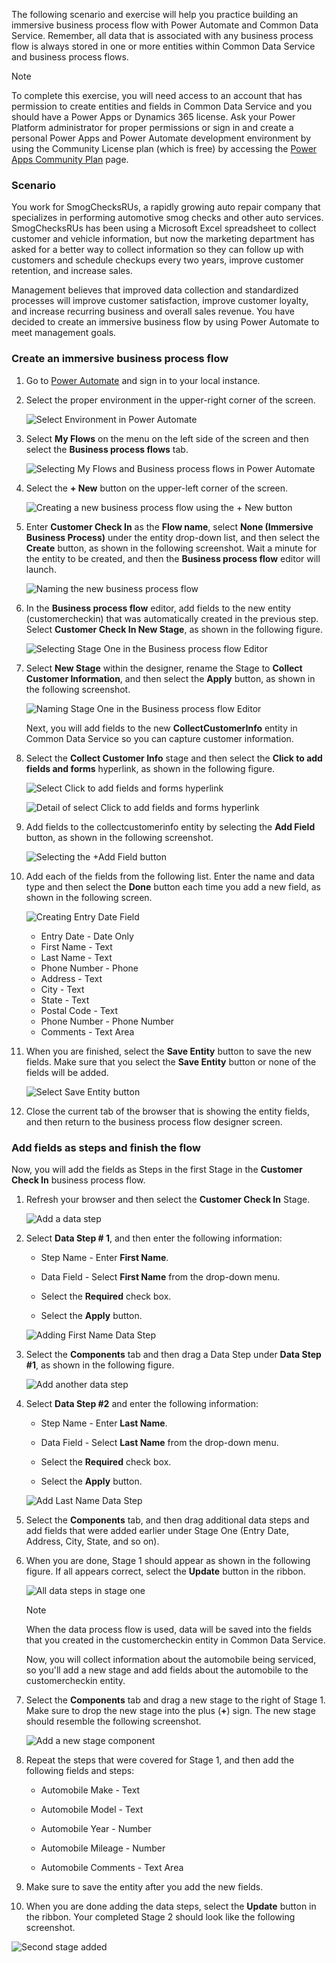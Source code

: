 The following scenario and exercise will help you practice building an immersive business process flow 
with Power Automate and Common Data Service. Remember, all data
that is associated with any business process flow is always stored in one or
more entities within Common Data Service and business process flows.

> [!NOTE]
> To complete this exercise, you will need access to an account that has permission to create entities and fields in Common Data Service and you should have a Power Apps or Dynamics 365 license. Ask your Power Platform administrator for proper permissions or sign in and create a personal Power Apps and Power Automate development environment by using the Community License plan (which is free) by accessing the [Power Apps Community Plan](https://powerapps.microsoft.com/communityplan/?azure-portal=true) page.

### Scenario

You work for SmogChecksRUs, a rapidly growing auto repair company 
that specializes in performing automotive smog checks and other
auto services. SmogChecksRUs has been using a Microsoft Excel spreadsheet to
collect customer and vehicle information, but now the marketing department has asked
for a better way to collect information so they can follow up with
customers and schedule checkups every two years, improve customer
retention, and increase sales.

Management believes that improved data collection and standardized processes
will improve customer satisfaction, improve customer loyalty, and
increase recurring business and overall sales revenue. You have decided
to create an immersive business flow by using Power Automate to meet
management goals. 

### Create an immersive business process flow

1. Go to [Power Automate](https://preview.flow.microsoft.com/?azure-portal=true) and sign
in to your local instance. 

1. Select the proper environment in the upper-right corner of the screen.

	![Select Environment in Power Automate](../media/3-selecting-environment-power-automate.png)

1. Select **My Flows** on the menu on the left side of the screen and then select the **Business process flows** tab.

	![Selecting My Flows and Business process flows in Power Automate](../media/4-selecting-my-flows-business-process-flows-power-automate.png)

1. Select the **+ New** button on the upper-left corner of the screen.

	![Creating a new business process flow using the + New button](../media/5-creating-new-business-process-flow-using-new-button.png)

1. Enter **Customer Check In** as the **Flow name**, select **None (Immersive Business Process)** 
under the entity drop-down list, and then select the **Create** button, as shown in the following screenshot. Wait a minute for the 
entity to be created, and then the **Business process flow** editor will launch.

   ![Naming the new business process flow](../media/6-naming-new-business-process-flow.png)

1. In the **Business process flow** editor, add fields to the 
new entity (customercheckin) that was automatically created in the previous step. 
Select **Customer Check In New Stage**, as shown in the following figure.

   ![Selecting Stage One in the Business process flow Editor](../media/7-selecting-stage-one-business-process-flow-editor.png)

1. Select **New Stage** within the designer, rename the Stage to
**Collect Customer Information**, and then select the **Apply** button, as shown
in the following screenshot.

   ![Naming Stage One in the Business process flow Editor](../media/8-naming-stage-one-business-process-flow-editor.png)

   Next, you will add fields to the new **CollectCustomerInfo** entity in Common Data Service so you can capture customer information.

1. Select the **Collect Customer Info** stage and then select the **Click to add fields and forms** hyperlink, as shown in the following figure.

	![Select Click to add fields and forms hyperlink](../media/9-select-click-add-fields-and-forms-hyperlink.png)

	![Detail of select Click to add fields and forms hyperlink](../media/10-select-click-add-fields-and-forms-hyperlink.png)

1. Add fields to the collectcustomerinfo entity by selecting the **Add Field** button, as shown in the following screenshot.

   ![Selecting the +Add Field button](../media/11-selecting-add-field-button.png)

1. Add each of the fields from the following list. Enter the name and data type and
then select the **Done** button each time you add a new field, as shown in the following screen.

   ![Creating Entry Date Field](../media/12-creating-entry-date-field.png)

	- Entry Date - Date Only
	- First Name - Text
	- Last Name - Text
	- Phone Number - Phone
	- Address - Text
	- City - Text
	- State - Text
	- Postal Code - Text
	- Phone Number - Phone Number
	- Comments - Text Area

1. When you are finished, select the **Save Entity** button to save 
the new fields. Make sure that you select the **Save Entity** button or none
of the fields will be added.

   ![Select Save Entity button](../media/13-select-save-entity-button.png)

1. Close the current tab of the browser that is showing the entity fields, and then 
return to the business process flow designer screen.

### Add fields as steps and finish the flow

Now, you will add the fields as Steps in the first Stage in the **Customer Check In** business process flow. 

1. Refresh your browser and then select the **Customer Check In** Stage.

	![Add a data step](../media/14-add-data-step.png)

1. Select **Data Step # 1**, and then enter the following information:

	-   Step Name - Enter **First Name**.
		
	-   Data Field - Select **First Name** from the drop-down menu.
		
	-   Select the **Required** check box.
		
	-   Select the **Apply** button.
		
	![Adding First Name Data Step](../media/15-adding-first-name-data-step.png)

1. Select the **Components** tab and then drag a Data Step under **Data Step #1**, as shown in the following figure.

   ![Add another data step](../media/16-add-another-data-step.png)

1. Select **Data Step #2** and enter the following information:

	-   Step Name - Enter **Last Name**.
	
	-   Data Field - Select **Last Name** from the drop-down menu.
	
	-   Select the **Required** check box.
	
	-   Select the **Apply** button.

	![Add Last Name Data Step](../media/17-add-last-name-data-step.png)

1. Select the **Components** tab, and then drag additional data steps and add
fields that were added earlier under Stage One (Entry Date, Address, City, State, and so on).

1. When you are done, Stage 1 should appear as shown in the following figure. If all
appears correct, select the **Update** button in the ribbon.

   ![All data steps in stage one](../media/18-all-data-steps-stage-one.png)

	> [!NOTE]
	> When the data process flow is used, data will be saved into the
	fields that you created in the customercheckin entity in Common Data Service.

	Now, you will collect information about the automobile being serviced, so you'll add a new stage and add fields about the automobile to the customercheckin entity.

1. Select the **Components** tab and drag a new stage to the right of
Stage 1. Make sure to drop the new stage into the plus (**+**) sign. The new stage should
resemble the following screenshot.

   ![Add a new stage component](../media/19-add-new-stage-component.png)

1. Repeat the steps that were covered for Stage 1, and then add the following fields and steps:

	-   Automobile Make - Text
	
	-   Automobile Model - Text
	
	-   Automobile Year - Number
	
	-   Automobile Mileage - Number
	
	-   Automobile Comments - Text Area

1. Make sure to save the entity after you add the new fields.

1. When you are done adding the data steps, select the **Update**
button in the ribbon. Your completed Stage 2 should look like the following screenshot.

![Second stage added](../media/20-second-stage-added.png)
